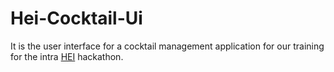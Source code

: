 # Hei-Cocktail-Ui
It is the user interface for a cocktail management application for our training
for the intra [HEI](https://www.google.com/url?sa=t&rct=j&q=&esrc=s&source=web&cd=&cad=rja&uact=8&ved=2ahUKEwiQ3vTbntX5AhUPO-wKHVgfC8cQFnoECAkQAQ&url=https%3A%2F%2Fhei.school%2F&usg=AOvVaw0XADnNkLE1ZkPQbg5m5fWA) hackathon.